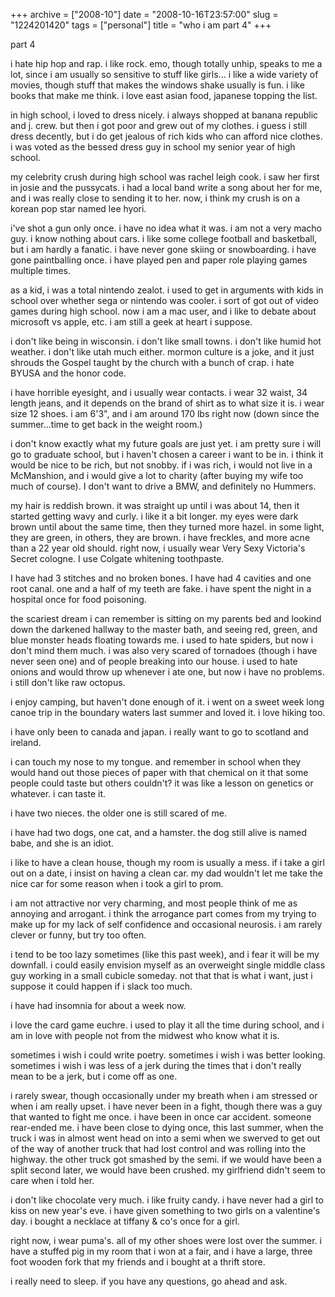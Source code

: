 +++
archive = ["2008-10"]
date = "2008-10-16T23:57:00"
slug = "1224201420"
tags = ["personal"]
title = "who i am part 4"
+++

part 4

i hate hip hop and rap. i like rock. emo, though totally unhip, speaks to
me a lot, since i am usually so sensitive to stuff like girls... i like
a wide variety of movies, though stuff that makes the windows shake
usually is fun. i like books that make me think. i love east asian food,
japanese topping the list.

in high school, i loved to dress nicely. i always shopped at banana
republic and j. crew. but then i got poor and grew out of my clothes.
i guess i still dress decently, but i do get jealous of rich kids who can
afford nice clothes. i was voted as the bessed dress guy in school my
senior year of high school.

my celebrity crush during high school was rachel leigh cook. i saw her
first in josie and the pussycats. i had a local band write a song about
her for me, and i was really close to sending it to her. now, i think my
crush is on a korean pop star named lee hyori.

i've shot a gun only once. i have no idea what it was. i am not a very
macho guy. i know nothing about cars. i like some college football and
basketball, but i am hardly a fanatic. i have never gone skiing or
snowboarding. i have gone paintballing once. i have played pen and paper
role playing games multiple times.

as a kid, i was a total nintendo zealot. i used to get in arguments with
kids in school over whether sega or nintendo was cooler. i sort of got out
of video games during high school. now i am a mac user, and i like to
debate about microsoft vs apple, etc. i am still a geek at heart
i suppose.

i don't like being in wisconsin. i don't like small towns. i don't like
humid hot weather. i don't like utah much either. mormon culture is
a joke, and it just shrouds the Gospel taught by the church with a bunch
of crap. i hate BYUSA and the honor code.

i have horrible eyesight, and i usually wear contacts. i wear 32 waist, 34
length jeans, and it depends on the brand of shirt as to what size it is.
i wear size 12 shoes. i am 6'3", and i am around 170 lbs right now (down
since the summer...time to get back in the weight room.)

i don't know exactly what my future goals are just yet. i am pretty sure
i will go to graduate school, but i haven't chosen a career i want to be
in. i think it would be nice to be rich, but not snobby. if i was rich,
i would not live in a McManshion, and i would give a lot to charity (after
buying my wife too much of course). I don't want to drive a BMW, and
definitely no Hummers.

my hair is reddish brown. it was straight up until i was about 14, then it
started getting wavy and curly. i like it a bit longer. my eyes were dark
brown until about the same time, then they turned more hazel. in some
light, they are green, in others, they are brown. i have freckles, and
more acne than a 22 year old should. right now, i usually wear Very Sexy
Victoria's Secret cologne. I use Colgate whitening toothpaste.

I have had 3 stitches and no broken bones. I have had 4 cavities and one
root canal. one and a half of my teeth are fake. i have spent the night in
a hospital once for food poisoning.

the scariest dream i can remember is sitting on my parents bed and lookind
down the darkened hallway to the master bath, and seeing red, green, and
blue monster heads floating towards me. i used to hate spiders, but now
i don't mind them much. i was also very scared of tornadoes (though i have
never seen one) and of people breaking into our house. i used to hate
onions and would throw up whenever i ate one, but now i have no problems.
i still don't like raw octopus.

i enjoy camping, but haven't done enough of it. i went on a sweet week
long canoe trip in the boundary waters last summer and loved it. i love
hiking too.

i have only been to canada and japan. i really want to go to scotland and
ireland.

i can touch my nose to my tongue. and remember in school when they would
hand out those pieces of paper with that chemical on it that some people
could taste but others couldn't? it was like a lesson on genetics or
whatever. i can taste it.

i have two nieces. the older one is still scared of me.

i have had two dogs, one cat, and a hamster. the dog still alive is named
babe, and she is an idiot.

i like to have a clean house, though my room is usually a mess. if i take
a girl out on a date, i insist on having a clean car. my dad wouldn't let
me take the nice car for some reason when i took a girl to prom.

i am not attractive nor very charming, and most people think of me as
annoying and arrogant. i think the arrogance part comes from my trying to
make up for my lack of self confidence and occasional neurosis. i am
rarely clever or funny, but try too often.

i tend to be too lazy sometimes (like this past week), and i fear it will
be my downfall. i could easily envision myself as an overweight single
middle class guy working in a small cubicle someday. not that that is what
i want, just i suppose it could happen if i slack too much.

i have had insomnia for about a week now.

i love the card game euchre. i used to play it all the time during school,
and i am in love with people not from the midwest who know what it is.

sometimes i wish i could write poetry. sometimes i wish i was better
looking. sometimes i wish i was less of a jerk during the times that
i don't really mean to be a jerk, but i come off as one.

i rarely swear, though occasionally under my breath when i am stressed or
when i am really upset. i have never been in a fight, though there was
a guy that wanted to fight me once. i have been in once car accident.
someone rear-ended me. i have been close to dying once, this last summer,
when the truck i was in almost went head on into a semi when we swerved to
get out of the way of another truck that had lost control and was rolling
into the highway. the other truck got smashed by the semi. if we would
have been a split second later, we would have been crushed. my girlfriend
didn't seem to care when i told her.

i don't like chocolate very much. i like fruity candy. i have never had
a girl to kiss on new year's eve. i have given something to two girls on
a valentine's day. i bought a necklace at tiffany & co's once for a girl.

right now, i wear puma's. all of my other shoes were lost over the summer.
i have a stuffed pig in my room that i won at a fair, and i have a large,
three foot wooden fork that my friends and i bought at a thrift store.

i really need to sleep. if you have any questions, go ahead and ask.

